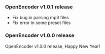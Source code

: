 
### OpenEncoder v1.0.1 release

- Fix bug in parsing mp3 files
- Fix error in some preset files

### OpenEncoder v1.0.0 release

OpenEncoder v1.0.0 release, Happy New Year!
